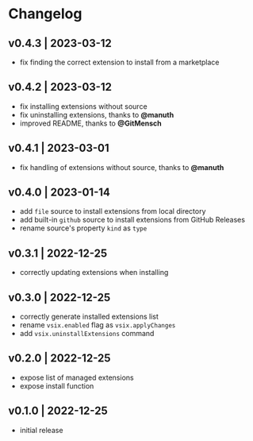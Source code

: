 # Changelog

## v0.4.3 | 2023-03-12
- fix finding the correct extension to install from a marketplace

## v0.4.2 | 2023-03-12
- fix installing extensions without source
- fix uninstalling extensions, thanks to **@manuth**
- improved README, thanks to **@GitMensch**

## v0.4.1 | 2023-03-01
- fix handling of extensions without source, thanks to **@manuth**

## v0.4.0 | 2023-01-14
- add `file` source to install extensions from local directory
- add built-in `github` source to install extensions from GitHub Releases
- rename source's property `kind` as `type`

## v0.3.1 | 2022-12-25
- correctly updating extensions when installing

## v0.3.0 | 2022-12-25
- correctly generate installed extensions list
- rename `vsix.enabled` flag as `vsix.applyChanges`
- add `vsix.uninstallExtensions` command

## v0.2.0 | 2022-12-25
- expose list of managed extensions
- expose install function

## v0.1.0 | 2022-12-25
- initial release
